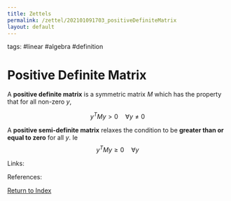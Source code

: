 ```yaml
---
title: Zettels
permalink: /zettel/202101091703_positiveDefiniteMatrix
layout: default
---
```

tags: #linear #algebra #definition

# Positive Definite Matrix

A **positive definite matrix** is a symmetric matrix $M$ which has the property that for all non-zero $y$,

$$
y^T M y > 0 \quad \forall y \neq 0
$$

A **positive semi-definite matrix** relaxes the condition to be **greater than or equal to zero** for all $y$. Ie
$$
y^T M y \geq 0 \quad \forall y
$$

Links: 

References: 

[Return to Index](index)